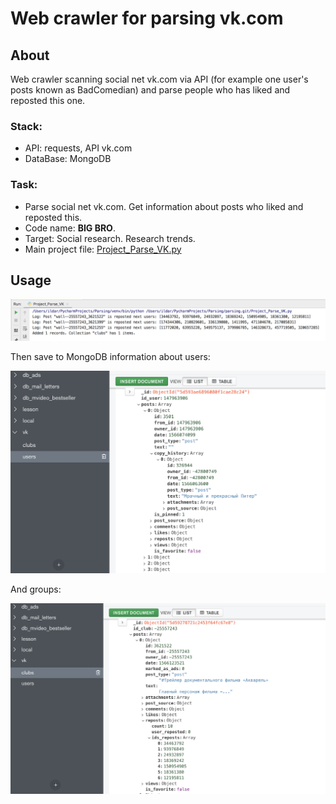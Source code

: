 # Web crawler for parsing vk.com

## About

Web crawler scanning social net vk.com via API (for example one user's posts known as BadComedian) and parse people who has liked and reposted this one.

### Stack:
* API: requests, API vk.com
* DataBase: MongoDB

### Task:
* Parse social net vk.com. Get information about posts who liked and reposted this.
* Code name: **BIG BRO**.
* Target: Social research. Research trends.
* Main project file: [Project_Parse_VK.py](https://github.com/hildar/parsing/blob/master/Project_Parse_VK.py)

## Usage

<img src="img/logs.png" alt="logs" width="700"/>

Then save to MongoDB information about users:

<img src="img/users.png" alt="users" width="550"/>

And groups:

<img src="img/clubs.png" alt="clubs" width="550"/>
